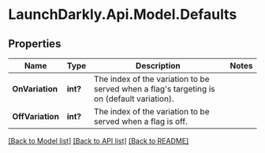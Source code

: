 # LaunchDarkly.Api.Model.Defaults
## Properties

Name | Type | Description | Notes
------------ | ------------- | ------------- | -------------
**OnVariation** | **int?** | The index of the variation to be served when a flag&#39;s targeting is on (default variation). | 
**OffVariation** | **int?** | The index of the variation to be served when a flag is off. | 

[[Back to Model list]](../README.md#documentation-for-models) [[Back to API list]](../README.md#documentation-for-api-endpoints) [[Back to README]](../README.md)

